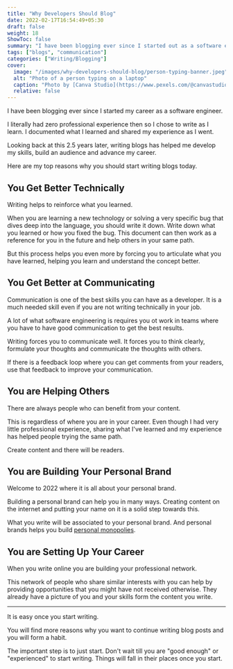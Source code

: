 ```yaml
---
title: "Why Developers Should Blog"
date: 2022-02-17T16:54:49+05:30
draft: false
weight: 18
ShowToc: false
summary: "I have been blogging ever since I started out as a software engineer. Here is why you should do it too."
tags: ["blogs", "communication"]
categories: ["Writing/Blogging"]
cover:
  image: "/images/why-developers-should-blog/person-typing-banner.jpeg"
  alt: "Photo of a person typing on a laptop"
  caption: "Photo by [Canva Studio](https://www.pexels.com/@canvastudio) from [Pexels](https://www.pexels.com/photo/photo-of-man-using-laptop-3194523/)"
  relative: false
---
```


I have been blogging ever since I started my career as a software engineer.

I literally had zero professional experience then so I chose to write as I learn. I documented what I learned and shared my experience as I went.

Looking back at this 2.5 years later, writing blogs has helped me develop my skills, build an audience and advance my career.

Here are my top reasons why you should start writing blogs today.

## You Get Better Technically

Writing helps to reinforce what you learned.

When you are learning a new technology or solving a very specific bug that dives deep into the language, you should write it down. Write down what you learned or how you fixed the bug. This document can then work as a reference for you in the future and help others in your same path.

But this process helps you even more by forcing you to articulate what you have learned, helping you learn and understand the concept better.

## You Get Better at Communicating

Communication is one of the best skills you can have as a developer. It is a much needed skill even if you are not writing technically in your job.

A lot of what software engineering is requires you ot work in teams where you have to have good communication to get the best results.

Writing forces you to communicate well. It forces you to think clearly, formulate your thoughts and communicate the thoughts with others.

If there is a feedback loop where you can get comments from your readers, use that feedback to improve your communication.

## You are Helping Others

There are always people who can benefit from your content.

This is regardless of where you are in your career. Even though I had very little professional experience, sharing what I've learned and my experience has helped people trying the same path.

Create content and there will be readers.

## You are Building Your Personal Brand

Welcome to 2022 where it is all about your personal brand.

Building a personal brand can help you in many ways. Creating content on the internet and putting your name on it is a solid step towards this.

What you write will be associated to your personal brand. And personal brands helps you build [personal monopolies](/daily/23-1-22-personal-monopolies/).

## You are Setting Up Your Career

When you write online you are building your professional network.

This network of people who share similar interests with you can help by providing opportunities that you might have not received otherwise. They already have a picture of you and your skills form the content you write.

---

It is easy once you start writing.

You will find more reasons why you want to continue writing blog posts and you will form a habit.

The important step is to just start. Don't wait till you are "good enough" or "experienced" to start writing. Things will fall in their places once you start.
